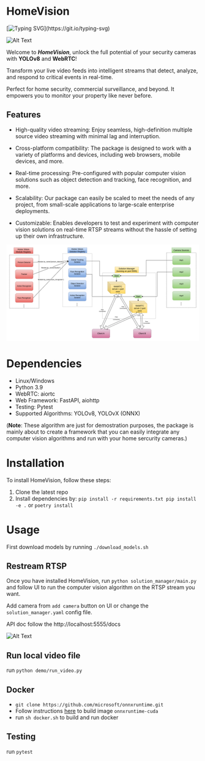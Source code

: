 # HomeVision

[![Typing SVG](https://readme-typing-svg.demolab.com?font=Fira+Code&size=14&pause=1000&color=F76CF2&width=435&lines=Unlock+the+full+potential+of+your+security+cameras!)](https://git.io/typing-svg)

![Alt Text](https://thumbs.gfycat.com/PlasticOffensiveEider-size_restricted.gif)

Welcome to ***HomeVision***, unlock the full potential of your security cameras with **YOLOv8** and **WebRTC**!

Transform your live video feeds into intelligent streams that detect, analyze, and respond to critical events in real-time.

Perfect for home security, commercial surveillance, and beyond. It empowers you to monitor your property like never before.


## Features

- High-quality video streaming: Enjoy seamless, high-definition multiple source video streaming with minimal lag and interruption.

- Cross-platform compatibility: The package is designed to work with a variety of platforms and devices, including web browsers, mobile devices, and more.

- Real-time processing: Pre-configured with popular computer vision solutions such as object detection and tracking, face recognition, and more.

- Scalability: Our package can easily be scaled to meet the needs of any project, from small-scale applications to large-scale enterprise deployments.

- Customizable: Enables developers to test and experiment with computer vision solutions on real-time RTSP streams without the hassle of setting up their own infrastructure.

![Screenshot](diagram.png)
# Dependencies

- Linux/Windows
- Python 3.9
- WebRTC: aiortc
- Web Framework: FastAPI, aiohttp
- Testing: Pytest
- Supported Algorithms: YOLOv8, YOLOvX (ONNX)

(**Note**: These algorithm are just for demostration purposes, the package is mainly about to create a framework that you can easily integrate any computer vision algorithms and run with your home sercurity cameras.)

# Installation

To install HomeVision, follow these steps:

1. Clone the latest repo
2. Install dependencies by:
 `pip install -r requirements.txt pip install -e .` or `poetry install`

# Usage

First download models by running `./download_models.sh`


## Restream RTSP
Once you have installed HomeVision, run `python solution_manager/main.py` and follow UI to run the computer vision algorithm on the RTSP stream you want.

Add camera from `add camera` button on UI or change the `solution_manager.yaml` config file.

API doc follow the http://localhost:5555/docs

![Alt Text](https://thumbs.gfycat.com/PastKeenIbadanmalimbe-size_restricted.gif)

## Run local video file
run `python demo/run_video.py`

## Docker

- `git clone https://github.com/microsoft/onnxruntime.git`
- Follow instructions [here](https://github.com/microsoft/onnxruntime/tree/master/dockerfiles/#CUDA) to build image `onnxruntime-cuda`
- run `sh docker.sh` to build and run docker

## Testing
run `pytest`
